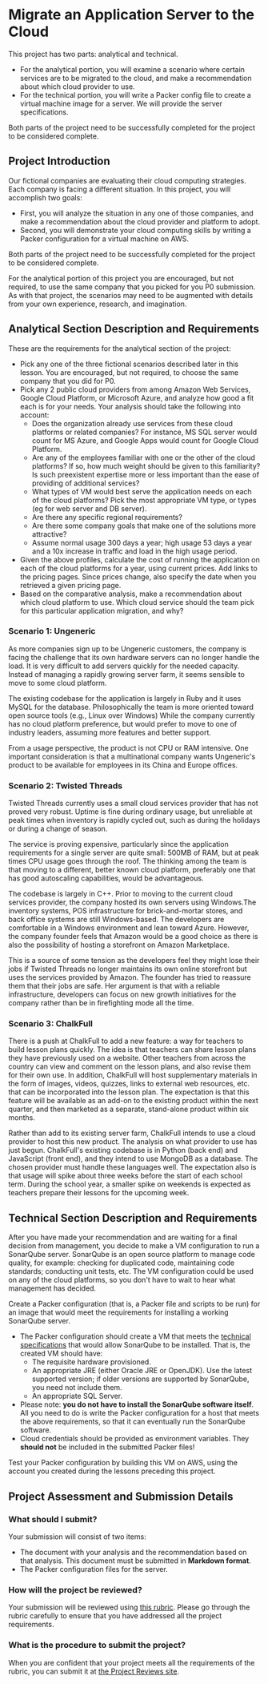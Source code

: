 # Migrate an Application Server to the Cloud

This project has two parts: analytical and technical. 

* For the analytical portion, you will examine a scenario where certain services are to be migrated to the cloud, and make a recommendation about which cloud provider to use. 
* For the technical portion, you will write a Packer config file to create a virtual machine image for a server. We will provide the server specifications.

Both parts of the project need to be successfully completed for the project to be considered complete. 

## Project Introduction

Our fictional companies are evaluating their cloud computing strategies. Each company is facing a different situation. In this project, you will accomplish two goals:

* First, you will analyze the situation in any one of those companies, and make a recommendation about the cloud provider and platform to adopt.
* Second, you will demonstrate your cloud computing skills by writing a Packer configuration for a virtual machine on AWS.

Both parts of the project need to be successfully completed for the project to be considered complete.

For the analytical portion of this project you are encouraged, but not required, to use the same company that you picked for you P0 submission. As with that project, the scenarios may need to be augmented with details from your own experience, research, and imagination.

## Analytical Section Description and Requirements

These are the requirements for the analytical section of the project:

* Pick any one of the three fictional scenarios described later in this lesson. You are encouraged, but not required, to choose the same company that you did for P0.
* Pick any 2 public cloud providers from among Amazon Web Services, Google Cloud Platform, or Microsoft Azure, and analyze how good a fit each is for your needs. Your analysis should take the following into account:
  * Does the organization already use services from these cloud platforms or related companies? For instance, MS SQL server would count for MS Azure, and Google Apps would count for Google Cloud Platform.
  * Are any of the employees familiar with one or the other of the cloud platforms? If so, how much weight should be given to this familiarity? Is such preexistent expertise more or less important than the ease of providing of additional services?
  * What types of VM would best serve the application needs on each of the cloud platforms? Pick the most appropriate VM type, or types (eg for web server and DB server).
  * Are there any specific regional requirements?
  * Are there some company goals that make one of the solutions more attractive?
  * Assume normal usage 300 days a year; high usage 53 days a year and a 10x increase in traffic and load in the high usage period.
* Given the above profiles, calculate the cost of running the application on each of the cloud platforms for a year, using current prices. Add links to the pricing pages. Since prices change, also specify the date when you retrieved a given pricing page.
* Based on the comparative analysis, make a recommendation about which cloud platform to use. Which cloud service should the team pick for this particular application migration, and why?

### Scenario 1: Ungeneric

As more companies sign up to be Ungeneric customers, the company is facing the challenge that its own hardware servers can no longer handle the load. It is very difficult to add servers quickly for the needed capacity. Instead of managing a rapidly growing server farm, it seems sensible to move to some cloud platform. 

The existing codebase for the application is largely in Ruby and it uses MySQL for the database. Philosophically the team is more oriented toward open source tools (e.g., Linux over Windows) While the company currently has no cloud platform preference, but would prefer to move to one of industry leaders, assuming more features and better support. 

From a usage perspective, the product is not CPU or RAM intensive. One important consideration is that a multinational company wants Ungeneric's product to be available for employees in its China and Europe offices. 

### Scenario 2: Twisted Threads 

Twisted Threads currently uses a small cloud services provider that has not proved very robust. Uptime is fine during ordinary usage, but unreliable at peak times when inventory is rapidly cycled out, such as during the holidays or during a change of season. 

The service is proving expensive, particularly since the application requirements for a single server are quite small: 500MB of RAM, but at peak times CPU usage goes through the roof. The thinking among the team is that moving to a different, better known cloud platform, preferably one that has good autoscaling capabilities, would be advantageous.

The codebase is largely in C++. Prior to moving to the current cloud services provider, the company hosted its own servers using Windows.The inventory systems, POS infrastructure for brick-and-mortar stores, and back office systems are still Windows-based. The developers are comfortable in a Windows environment and lean toward Azure. However, the company founder feels that Amazon would be a good choice as there is also the possibility of hosting a storefront on Amazon Marketplace. 

This is a source of some tension as the developers feel they might lose their jobs if Twisted Threads no longer maintains its own online storefront but uses the services provided by Amazon. The founder has tried to reassure them that their jobs are safe. Her argument is that with a reliable infrastructure, developers can focus on new growth initiatives for the company rather than be in firefighting mode all the time.

### Scenario 3: ChalkFull

There is a push at ChalkFull to add a new feature: a way for teachers to build lesson plans quickly. The idea is that teachers can share lesson plans they have previously used on a website. Other teachers from across the country can view and comment on the lesson plans, and also revise them for their own use. In addition, ChalkFull will host supplementary materials in the form of images, videos, quizzes, links to external web resources, etc. that can be incorporated into the lesson plan. The expectation is that this feature will be available as an add-on to the existing product within the next quarter, and then marketed as a separate, stand-alone product within six months. 

Rather than add to its existing server farm, ChalkFull intends to use a cloud provider to host this new product. The analysis on what provider to use has just begun. ChalkFull's existing codebase is in Python (back end) and JavaScript (front end), and they intend to use MongoDB as a database. The chosen provider must handle these languages well. The expectation also is that usage will spike about three weeks before the start of each school term. During the school year, a smaller spike on weekends is expected as teachers prepare their lessons for the upcoming week.

## Technical Section Description and Requirements

After you have made your recommendation and are waiting for a final decision from management, you decide to make a VM configuration to run a SonarQube server. SonarQube is an open source platform to manage code quality, for example: checking for duplicated code, maintaining code standards; conducting unit tests, etc. The VM configuration could be used on any of the cloud platforms, so you don't have to wait to hear what management has decided.

Create a Packer configuration (that is, a Packer file and scripts to be run) for an image that would meet the requirements for installing a working SonarQube server. 

* The Packer configuration should create a VM that meets the [technical specifications](http://docs.sonarqube.org/display/SONAR/Requirements) that would allow SonarQube to be installed. That is, the created VM should have:
  * The requisite hardware provisioned.
  * An appropriate JRE (either Oracle JRE or OpenJDK). Use the latest supported version; if older versions are supported by SonarQube, you need not include them.
  * An appropriate SQL Server.
* Please note: **you do not have to install the SonarQube software itself**. All you need to do is write the Packer configuration for a host that meets the above requirements, so that it can eventually run the SonarQube software. 
* Cloud credentials should be provided as environment variables. They **should not** be included in the submitted Packer files!

Test your Packer configuration by building this VM on AWS, using the account you created during the lessons preceding this project.

## Project Assessment and Submission Details

### What should I submit?

Your submission will consist of two items:

* The document with your analysis and the recommendation based on that analysis. This document must be submitted in **Markdown format**. 
* The Packer configuration files for the server. 

### How will the project be reviewed? 

Your submission will be reviewed using [this rubric](https://review.udacity.com/#!/rubrics/179/view). Please go through the rubric carefully to ensure that you have addressed all the project requirements.

### What is the procedure to submit the project? 

When you are confident that your project meets all the requirements of the rubric, you can submit it at [the Project Reviews site](https://review.udacity.com/#!/rubrics/179/submit-file).

